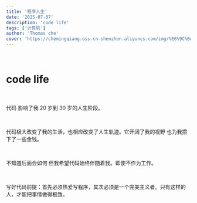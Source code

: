 ```yaml
---
title: '程序人生'
date: '2025-07-07'
description: 'code life'
tags: ['计算机']
author: 'Thomas che'
cover: 'https://chemingqiang.oss-cn-shenzhen.aliyuncs.com/img/%E6%9C%BA%E8%BD%A6_PixCake/DSC04445.jpg'
---
```


</br>

# code life

</br>

代码 影响了我 20 岁到 30 岁的人生阶段。

</br>

代码极大改变了我的生活，也相应改变了人生轨迹。它开阔了我的视野 也为我攒下了一些金钱。

</br>

不知道后面会如何 但我希望代码始终伴随着我。即使不作为工作。

</br>

写好代码前提：首先必须热爱写程序，其次必须是一个完美主义者。只有这样的人，才能把事情做得极致。

</br>
</br>
</br>
</br>
</br>
</br>

